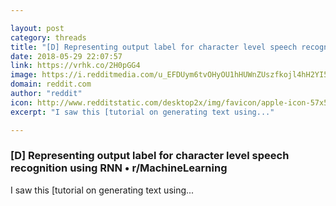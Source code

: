 ```yaml
---

layout: post
category: threads
title: "[D] Representing output label for character level speech recognition using RNN"
date: 2018-05-29 22:07:57
link: https://vrhk.co/2H0pGG4
image: https://i.redditmedia.com/u_EFDUym6tvOHyOU1hHUWnZUszfkojl4hH2YI5Tm_XE.jpg?w=320&s=65a4d148b87d4fea7b03d401bc07705c
domain: reddit.com
author: "reddit"
icon: http://www.redditstatic.com/desktop2x/img/favicon/apple-icon-57x57.png
excerpt: "I saw this [tutorial on generating text using..."

---
```


### [D] Representing output label for character level speech recognition using RNN • r/MachineLearning

I saw this [tutorial on generating text using...